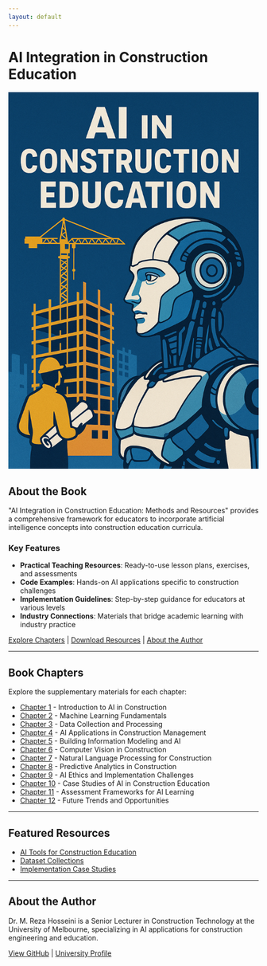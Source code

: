 ```yaml
---
layout: default
---
```


# AI Integration in Construction Education

![Book Cover](images/ai-construction-banner.jpg)

## About the Book

"AI Integration in Construction Education: Methods and Resources" provides a comprehensive framework for educators to incorporate artificial intelligence concepts into construction education curricula.

### Key Features

- **Practical Teaching Resources**: Ready-to-use lesson plans, exercises, and assessments
- **Code Examples**: Hands-on AI applications specific to construction challenges
- **Implementation Guidelines**: Step-by-step guidance for educators at various levels
- **Industry Connections**: Materials that bridge academic learning with industry practice

[Explore Chapters](#chapters) | [Download Resources](#resources) | [About the Author](#author)

---

## <a name="chapters"></a>Book Chapters

Explore the supplementary materials for each chapter:

- [Chapter 1](Chapters/Chapter1/) - Introduction to AI in Construction
- [Chapter 2](Chapters/Chapter2/) - Machine Learning Fundamentals
- [Chapter 3](Chapters/Chapter3/) - Data Collection and Processing
- [Chapter 4](Chapters/Chapter4/) - AI Applications in Construction Management
- [Chapter 5](Chapters/Chapter5/) - Building Information Modeling and AI
- [Chapter 6](Chapters/Chapter6/) - Computer Vision in Construction
- [Chapter 7](Chapters/Chapter7/) - Natural Language Processing for Construction
- [Chapter 8](Chapters/Chapter8/) - Predictive Analytics in Construction
- [Chapter 9](Chapters/Chapter9/) - AI Ethics and Implementation Challenges
- [Chapter 10](Chapters/Chapter10/) - Case Studies of AI in Construction Education
- [Chapter 11](Chapters/Chapter11/) - Assessment Frameworks for AI Learning
- [Chapter 12](Chapters/Chapter12/) - Future Trends and Opportunities

---

## <a name="resources"></a>Featured Resources

- [AI Tools for Construction Education](resources/ai-tools.md)
- [Dataset Collections](resources/datasets.md)
- [Implementation Case Studies](resources/case-studies.md)

---

## <a name="author"></a>About the Author

Dr. M. Reza Hosseini is a Senior Lecturer in Construction Technology at the University of Melbourne, specializing in AI applications for construction engineering and education.

[View GitHub](https://github.com/morehosseini) | [University Profile](https://www.unimelb.edu.au/)
